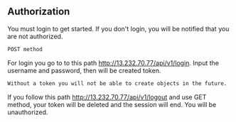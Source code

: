 ## Authorization
You must login to get started. If you don't login, you will be notified that you are not authorized.
```bash
POST method
```
For login you go to to this path http://13.232.70.77/api/v1/login. Input the username and password, then will be created token.
```bash
Without a token you will not be able to create objects in the future.
```
If you follow this path http://13.232.70.77/api/v1/logout and use GET method, your token will be deleted and the session will end. You will be unauthorized.

